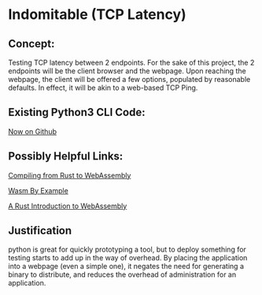 # Indomitable (TCP Latency)
## Concept:
Testing TCP latency between 2 endpoints. For the sake of this project, the 2 endpoints will be the client browser and the webpage. 
Upon reaching the webpage, the client will be offered a few options, populated by reasonable defaults. In effect, it will be akin to a web-based TCP Ping. 

## Existing Python3 CLI Code:
[Now on Github](https://github.com/consistentlyinconsistent/cautious-goggles/blob/master/indomitable/python3/my_tcp_latency.py)

## Possibly Helpful Links:
[Compiling from Rust to WebAssembly](https://developer.mozilla.org/en-US/docs/WebAssembly/Rust_to_wasm)

[Wasm By Example](https://wasmbyexample.dev/examples/hello-world/hello-world.rust.en-us.html)

[A Rust Introduction to WebAssembly](https://www.telerik.com/blogs/rust-introduction-to-webassembly)

## Justification
python is great for quickly prototyping a tool, but to deploy something for testing starts to add up in the way of overhead. By placing the application into a webpage (even a simple one), it negates the need for generating a binary to distribute, and reduces the overhead of administration for an application. 
